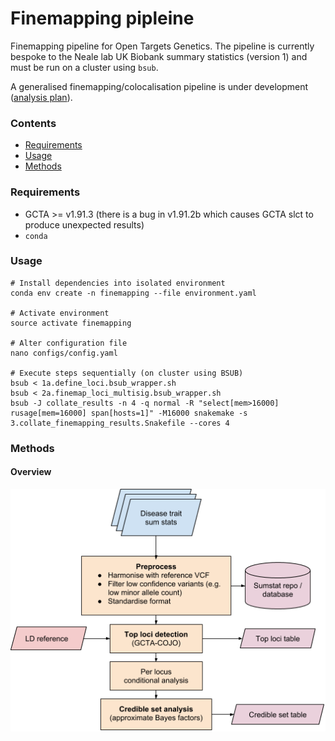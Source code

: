 Finemapping pipleine
====================

Finemapping pipeline for Open Targets Genetics. The pipeline is currently bespoke to the Neale lab UK Biobank summary statistics (version 1) and must be run on a cluster using `bsub`.

A generalised finemapping/colocalisation pipeline is under development ([analysis plan](https://docs.google.com/document/d/1m2XFvovzXtFKoH9J-aZriH69k54Wa5cYwQJEh7VrJAs/edit?usp=sharing)).

### Contents
- [Requirements](#requirements)
- [Usage](#usage)
- [Methods](#methods)

### Requirements
- GCTA >= v1.91.3 (there is a bug in v1.91.2b which causes GCTA slct to produce unexpected results)
- `conda`

### Usage

```
# Install dependencies into isolated environment
conda env create -n finemapping --file environment.yaml

# Activate environment
source activate finemapping

# Alter configuration file
nano configs/config.yaml

# Execute steps sequentially (on cluster using BSUB)
bsub < 1a.define_loci.bsub_wrapper.sh
bsub < 2a.finemap_loci_multisig.bsub_wrapper.sh
bsub -J collate_results -n 4 -q normal -R "select[mem>16000] rusage[mem=16000] span[hosts=1]" -M16000 snakemake -s 3.collate_finemapping_results.Snakefile --cores 4

```

### Methods

#### Overview

![workflow-overview](overview_figure.png)
